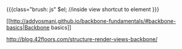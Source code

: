{{{class="brush: js"
  $el; //inside view shortcut to element
}}}

[[http://addyosmani.github.io/backbone-fundamentals/#backbone-basics|Backbone basics]]

http://blog.42floors.com/structure-render-views-backbone/
